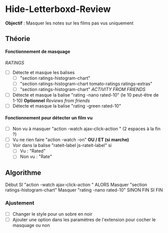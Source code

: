 # Hide-Letterboxd-Review
**Objectif** : Masquer les notes sur les films pas vus uniquement

## Théorie
#### Fonctionnement de masquage
*RATINGS*
- [ ] Détecte et masque les balises
	- [ ] "section ratings-histogram-chart"
	- [ ] "section ratings-histogram-chart tomato-ratings ratings-extras"
	- [ ] "section ratings-histogram-chart"
*ACTIVITY FROM FRIENDS*
- [ ] Détecte et masque la balise "rating -nano rated-10" (le 10 peut-être de 1-10)
**Optionnel** *Reviews from friends*
- [ ] Détecte et masque la balise "rating -green rated-10"
#### Fonctionnement pour détecter un film vu
- [ ] Non vu à masquer "action -watch ajax-click-action  " (2 espaces à la fin ?)
- [ ] Vu ne rien faire "action -watch -on"
**OU / ET (si marche)**
- [ ] Voir dans la balise "rateit-label js-rateit-label" si
	- [ ] Vu : "Rated"
	- [ ] Non vu : "Rate"

## Algorithme
Début
	SI "action -watch ajax-click-action  " ALORS
	Masquer "section ratings-histogram-chart"
	Masquer "rating -nano rated-10"
	SINON
	FIN SI
FIN
### Ajustement
- [ ] Changer le style pour un sobre en noir
- [ ] Ajouter une option dans les paramètres de l'extension pour cocher le masquage ou non
